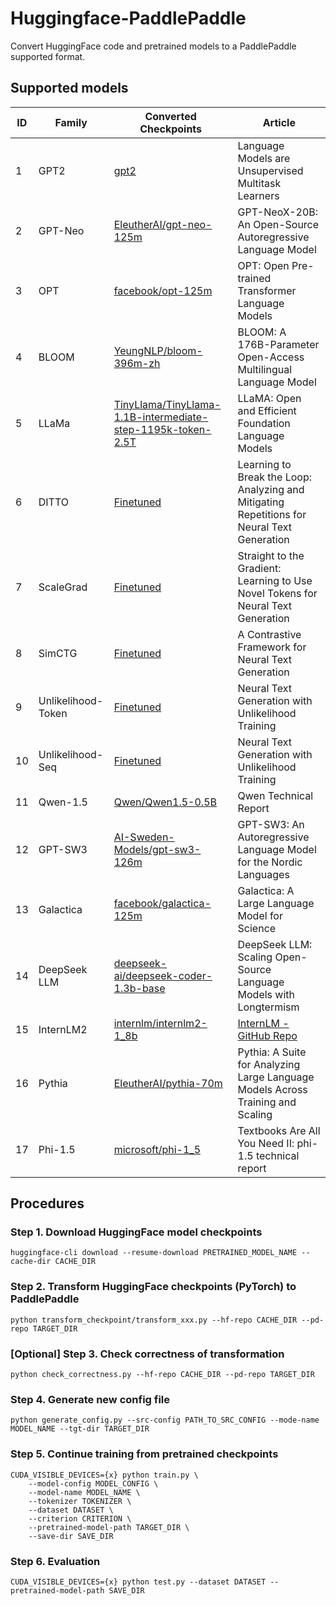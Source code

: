 # Huggingface-PaddlePaddle

Convert HuggingFace code and pretrained models to a PaddlePaddle supported format.

## Supported models

| ID  | Family             | Converted Checkpoints                                                                                                        | Article                                                                                     |
| --- | ------------------ | ---------------------------------------------------------------------------------------------------------------------------- | ------------------------------------------------------------------------------------------- |
| 1   | GPT2               | [gpt2](https://huggingface.co/DataHammer/PaddlePaddle-GPT2)                                                                  | Language Models are Unsupervised Multitask Learners                                         |
| 2   | GPT-Neo            | [EleutherAI/gpt-neo-125m](https://huggingface.co/DataHammer/PaddlePaddle-GPT-Neo-125M)                                       | GPT-NeoX-20B: An Open-Source Autoregressive Language Model                                  |
| 3   | OPT                | [facebook/opt-125m](https://huggingface.co/DataHammer/PaddlePaddle-OPT-125M)                                                 | OPT: Open Pre-trained Transformer Language Models                                           |
| 4   | BLOOM              | [YeungNLP/bloom-396m-zh](https://huggingface.co/DataHammer/PaddlePaddle-BLOOM-396M-zh)                                       | BLOOM: A 176B-Parameter Open-Access Multilingual Language Model                             |
| 5   | LLaMa              | [TinyLlama/TinyLlama-1.1B-intermediate-step-1195k-token-2.5T](https://huggingface.co/DataHammer/PaddlePaddle-TinyLlama-1.1B) | LLaMA: Open and Efficient Foundation Language Models                                        |
| 6   | DITTO              | [Finetuned](https://huggingface.co/DataHammer/PaddlePaddle-DITTO)                                                            | Learning to Break the Loop: Analyzing and Mitigating Repetitions for Neural Text Generation |
| 7   | ScaleGrad          | [Finetuned](https://huggingface.co/DataHammer/PaddlePaddle-ScaleGrad)                                                        | Straight to the Gradient: Learning to Use Novel Tokens for Neural Text Generation           |
| 8   | SimCTG             | [Finetuned](https://huggingface.co/DataHammer/PaddlePaddle-SimCTG)                                                           | A Contrastive Framework for Neural Text Generation                                          |
| 9   | Unlikelihood-Token | [Finetuned](https://huggingface.co/DataHammer/PaddlePaddle-UnlikelihoodTraining-Token-Level)                                 | Neural Text Generation with Unlikelihood Training                                           |
| 10  | Unlikelihood-Seq   | [Finetuned](https://huggingface.co/DataHammer/PaddlePaddle-UnlikelihoodTraining-Sequence-Level)                              | Neural Text Generation with Unlikelihood Training                                           |
| 11  | Qwen-1.5           | [Qwen/Qwen1.5-0.5B](https://huggingface.co/Qwen/Qwen1.5-0.5B)                                                                | Qwen Technical Report                                                                       |
| 12  | GPT-SW3            | [AI-Sweden-Models/gpt-sw3-126m](https://huggingface.co/AI-Sweden-Models/gpt-sw3-126m)                                        | GPT-SW3: An Autoregressive Language Model for the Nordic Languages                          |
| 13  | Galactica          | [facebook/galactica-125m](https://huggingface.co/facebook/galactica-125m)                                                    | Galactica: A Large Language Model for Science                                               |
| 14  | DeepSeek LLM       | [deepseek-ai/deepseek-coder-1.3b-base](https://huggingface.co/deepseek-ai/deepseek-coder-1.3b-base)                          | DeepSeek LLM: Scaling Open-Source Language Models with Longtermism                          |
| 15  | InternLM2          | [internlm/internlm2-1_8b](https://huggingface.co/internlm/internlm2-1_8b)                                                    | [InternLM - GitHub Repo](https://github.com/InternLM/InternLM)                              |
| 16  | Pythia             | [EleutherAI/pythia-70m](https://huggingface.co/EleutherAI/pythia-70m)                                                        | Pythia: A Suite for Analyzing Large Language Models Across Training and Scaling             |
| 17  | Phi-1.5            | [microsoft/phi-1_5](https://huggingface.co/microsoft/phi-1_5)                                                                | Textbooks Are All You Need II: phi-1.5 technical report                                     |

## Procedures

### Step 1. Download HuggingFace model checkpoints

```commandline
huggingface-cli download --resume-download PRETRAINED_MODEL_NAME --cache-dir CACHE_DIR
```

### Step 2. Transform HuggingFace checkpoints (PyTorch) to PaddlePaddle

```commandline
python transform_checkpoint/transform_xxx.py --hf-repo CACHE_DIR --pd-repo TARGET_DIR
```

### [Optional] Step 3. Check correctness of transformation

```commandline
python check_correctness.py --hf-repo CACHE_DIR --pd-repo TARGET_DIR
```

### Step 4. Generate new config file

```commandline
python generate_config.py --src-config PATH_TO_SRC_CONFIG --mode-name MODEL_NAME --tgt-dir TARGET_DIR
```

### Step 5. Continue training from pretrained checkpoints

```commandline
CUDA_VISIBLE_DEVICES={x} python train.py \
    --model-config MODEL_CONFIG \
    --model-name MODEL_NAME \
    --tokenizer TOKENIZER \
    --dataset DATASET \
    --criterion CRITERION \
    --pretrained-model-path TARGET_DIR \
    --save-dir SAVE_DIR
```

### Step 6. Evaluation

```commandline
CUDA_VISIBLE_DEVICES={x} python test.py --dataset DATASET --pretrained-model-path SAVE_DIR
```
